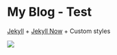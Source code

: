 # My Blog - Test

[Jekyll](http://jekyllrb.com/) + [Jekyll Now](http://jekyllnow.com/) + Custom styles

![]({{site.baseurl}}/test.png)